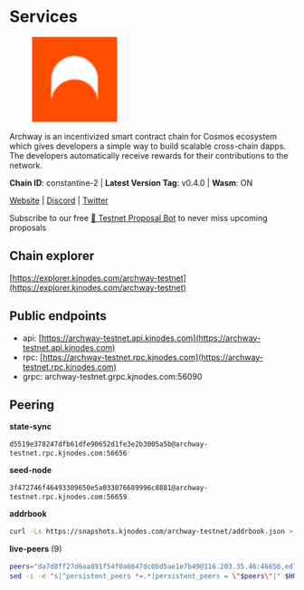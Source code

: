 # Services

<figure><img src="https://raw.githubusercontent.com/kj89/cosmos-images/main/logos/archway.png" width="150" alt=""><figcaption></figcaption></figure>

Archway is an incentivized smart contract chain for Cosmos  ecosystem which gives developers a simple way to build  scalable cross-chain dapps. The developers automatically  receive rewards for their contributions to the network.

**Chain ID**: constantine-2 | **Latest Version Tag**: v0.4.0 | **Wasm**: ON

[Website](https://archway.io) | [Discord](https://discord.gg/archwayhq) | [Twitter](https://twitter.com/archwayhq)



Subscribe to our free [🤖 Testnet Proposal Bot](https://t.me/kjnodes_testnet_proposal_bot) to never miss upcoming proposals


## Chain explorer
[https://explorer.kjnodes.com/archway-testnet](https://explorer.kjnodes.com/archway-testnet)

## Public endpoints

* api: [https://archway-testnet.api.kjnodes.com](https://archway-testnet.api.kjnodes.com)
* rpc: [https://archway-testnet.rpc.kjnodes.com](https://archway-testnet.rpc.kjnodes.com)
* grpc: archway-testnet.grpc.kjnodes.com:56090

## Peering

**state-sync**

```text
d5519e378247dfb61dfe90652d1fe3e2b3005a5b@archway-testnet.rpc.kjnodes.com:56656
```

**seed-node**

```text
3f472746f46493309650e5a033076689996c8881@archway-testnet.rpc.kjnodes.com:56659
```

**addrbook**
```bash
curl -Ls https://snapshots.kjnodes.com/archway-testnet/addrbook.json > $HOME/.archway/config/addrbook.json
```

**live-peers** (9)
```bash
peers="da7d8ff27d6aa891f54f0a6647dc0bd5ae1e7b49@116.203.35.46:46656,ed7125298aa07ab9741dfe228dce937c3e53f396@185.52.52.26:26656,8df8a64ecf0aaba1e1faee06d005aa912d578549@65.109.89.5:41656,a05590886e3d3b0baa7a605ef2ee00db689308b8@35.238.216.151:26656,c8171d5b90ea72992408f8cfcd3893256d22aabc@65.109.94.221:40656,e40e240706e5c551de40fefab1ad9fbf4a4bec23@141.94.73.39:42656,1413664d3cfa37c2d661f740b2b47105433f3872@65.21.139.155:34656,85c669e01f5fca4d1ef7636a9526296a0083bb1d@15.235.193.57:26656,d5519e378247dfb61dfe90652d1fe3e2b3005a5b@65.109.68.190:56656"
sed -i -e "s|^persistent_peers *=.*|persistent_peers = \"$peers\"|" $HOME/.archway/config/config.toml
```
